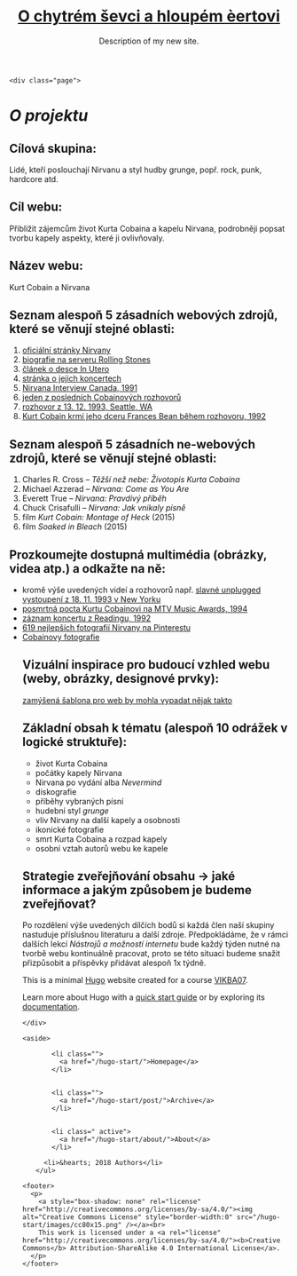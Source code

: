 <!DOCTYPE html>
<html lang="cs-cz">
<head>
  <meta charset="utf-8">
  <title>Kurt Cobain a Nirvana</title>
  <link rel="stylesheet" href="/hugo-start/css/style.css">
</head>
<body>
  <div class="wrapper">
    <header>
      <h1><a href="/hugo-start/">O chytrém ševci a hloupém èertovi</a></h1>
      <p class="description">Description of my new site.</p>
    </header>

    <div class="page">
      
  <h1><em>O projektu</h1></em>
  <h2>Cílová skupina:</h2>
  <p>Lidé, kteří poslouchají Nirvanu a styl hudby grunge, popř. rock, punk, hardcore atd.</p>
  <h2>Cíl webu:</h2>
  <p>Přiblížit zájemcům život Kurta Cobaina a kapelu Nirvana, podrobněji popsat tvorbu kapely aspekty, které ji ovlivňovaly.</p>
  <h2>Název webu:</h2>
  <p>Kurt Cobain a Nirvana</p>
  <h2>Seznam alespoň 5 zásadních webových zdrojů, které se věnují stejné oblasti:</h2>
  <ol>
    <li><a href="http://www.nirvana.com/">oficiální stránky Nirvany</a></li>
    <li><a href="https://www.rollingstone.com/music/artists/nirvana/biography">biografie na serveru Rolling Stones</a></li>
    <li><a href="https://alterecho.muzikus.cz/altersfera/za-oponou/za-oponou-nirvana-in-utero.html">článek o desce In Utero</a></li>
    <li><a href="https://www.livenirvana.com/">stránka o jejich koncertech</a></li>
    <li><a href="https://www.youtube.com/watch?v=knb7ICiQUbI"> Nirvana Interview Canada, 1991</a></li>
    <li><a href="https://www.youtube.com/watch?v=3CTsGievjMU">jeden z posledních Cobainových rozhovorů</a></li>
    <li><a href="https://www.youtube.com/watch?v=gaQp4tFlfwY">rozhovor z 13. 12. 1993, Seattle, WA</a></li>
    <li><a href="https://www.youtube.com/watch?v=iaE4H1aINeQ&t=685s">Kurt Cobain krmí jeho dceru Frances Bean během rozhovoru, 1992</a></li>
  </ol>

  <h2>Seznam alespoň 5 zásadních ne-webových zdrojů, které se věnují stejné oblasti:</h2>
    <ol>
      <li>Charles R. Cross – <em>Těžší než nebe: Životopis Kurta Cobaina</em></li>
      <li>Michael Azzerad – <em>Nirvana: Come as You Are</em></li>
      <li>Everett True – <em>Nirvana: Pravdivý příběh</em></li>
      <li>Chuck Crisafulli – <em>Nirvana: Jak vnikaly písně</em></li>
      <li>film <em>Kurt Cobain: Montage of Heck</em> (2015) </li>
      <li>film <em>Soaked in Bleach</em> (2015)</li>
    </ol>

  <h2>Prozkoumejte dostupná multimédia (obrázky, videa atp.) a odkažte na ně:</h2>
    <ul>
      <li>kromě výše uvedených videí a rozhovorů např. <a href="https://www.youtube.com/watch?v=mGpYumd_PHE">slavné unplugged vystoupení z 18. 11. 1993 v New Yorku</a></li>
      <li><a href="https://www.youtube.com/watch?v=bxRFodkjisw">posmrtná pocta Kurtu Cobainovi na MTV Music Awards, 1994</a></li>
      <li><a href="https://www.youtube.com/watch?v=St4hkywbmhg&t=2677s">záznam koncertu z Readingu, 1992</a></li>
      <li><a href="https://cz.pinterest.com/honeybooheather/nirvana/?lp=true">619 nejlepších fotografií Nirvany na Pinterestu</a></li>
      <li><a href="https://www.gettyimages.com/photos/kurt-cobain?sort=mostpopular&mediatype=photography&phrase=kurt%20cobain&family=editorial">Cobainovy fotografie</a></li>

  <h2>Vizuální inspirace pro budoucí vzhled webu (weby, obrázky, designové prvky):</h2>
    <p><a href="https://www.wix.com/website-template/view/html/1429/?siteId=f8e30024-0b30-45e7-b247-c92874d03a8c&metaSiteId=58cc17e5-efef-458b-88f0-22faf49e7824&originUrl=https%3A%2F%2Fcs.wix.com%2Fwebsite%2Ftemplates%2Fhtml%2Fmusic">zamýšená šablona pro web by mohla vypadat nějak takto</a></p>

  <h2>Základní obsah k tématu (alespoň 10 odrážek v logické struktuře):</h2>
    <ul>
      <li>život Kurta Cobaina</li>
      <li>počátky kapely Nirvana</li>
      <li>Nirvana po vydání alba <em>Nevermind</em></li>
      <li>diskografie</li>
      <li>příběhy vybraných písní</li>
      <li>hudební styl <em>grunge</em></li>
      <li>vliv Nirvany na další kapely a osobnosti</li>
      <li>ikonické fotografie</li>
      <li>smrt Kurta Cobaina a rozpad kapely</li>
      <li>osobní vztah autorů webu ke kapele</li>
    </ul>

  <h2>Strategie zveřejňování obsahu -> jaké informace a jakým způsobem je budeme zveřejňovat?</h2>
    <p>Po rozdělení výše uvedených dílčích bodů si každá člen naší skupiny nastuduje příslušnou literaturu a další zdroje. Předpokládáme, že v rámci dalších lekcí <em>Nástrojů a možností internetu</em> bude každý týden nutné na tvorbě webu kontinuálně pracovat, proto se této situaci budeme snažit přizpůsobit a příspěvky přidávat alespoň 1x týdně.</p>

  <p>This is a minimal <a href="https://gohugo.io">Hugo</a> website created for a course <a href="https://is.muni.cz/predmet/phil/VIKBA07">VIKBA07</a>.</p>

<p>Learn more about Hugo with a <a href="https://gohugo.io/getting-started/quick-start/">quick start guide</a> or by exploring its <a href="https://gohugo.io/documentation/">documentation</a>.</p>


    </div>

    <aside>
  <nav>
    <ul>
      
      
        
        <li class="">
          <a href="/hugo-start/">Homepage</a>
        </li>
      
        
        <li class="">
          <a href="/hugo-start/post/">Archive</a>
        </li>
      
        
        <li class=" active">
          <a href="/hugo-start/about/">About</a>
        </li>
      
      <li>&hearts; 2018 Authors</li>
    </ul>
  </nav>
</aside>


    <footer>
      <p>
        <a style="box-shadow: none" rel="license" href="http://creativecommons.org/licenses/by-sa/4.0/"><img alt="Creative Commons License" style="border-width:0" src="/hugo-start/images/cc80x15.png" /></a><br>
        This work is licensed under a <a rel="license" href="http://creativecommons.org/licenses/by-sa/4.0/"><b>Creative Commons</b> Attribution-ShareAlike 4.0 International License</a>.
      </p>
    </footer>
  </div>
</body>
</html>
